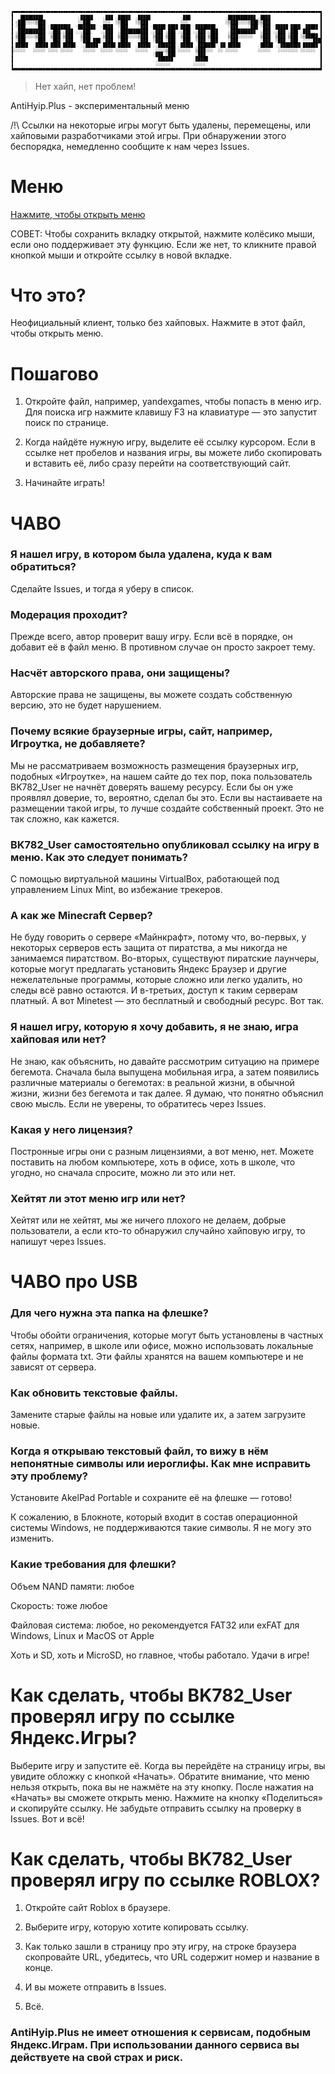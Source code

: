 ![Логотип](ascii-text-art.png)
> Нет хайп, нет проблем!

AntiHyip.Plus - экспериментальный меню

/!\ Ссылки на некоторые игры могут быть удалены, перемещены, или хайповыми разработчиками этой игры. При обнаружении этого беспорядка, немедленно сообщите к нам через Issues.

# Меню
[Нажмите, чтобы открыть меню](menu.md)

СОВЕТ: Чтобы сохранить вкладку открытой, нажмите колёсико мыши, если оно поддерживает эту функцию. Если же нет, то кликните правой кнопкой мыши и откройте ссылку в новой вкладке.

# Что это?
Неофициальный клиент, только без хайповых. Нажмите в этот файл, чтобы открыть меню.

# Пошагово
1. Откройте файл, например, yandexgames, чтобы попасть в меню игр. Для поиска игр нажмите клавишу F3 на клавиатуре — это запустит поиск по странице.

2. Когда найдёте нужную игру, выделите её ссылку курсором. Если в ссылке нет пробелов и названия игры, вы можете либо скопировать и вставить её, либо сразу перейти на соответствующий сайт.

3. Начинайте играть!

# ЧАВО
### Я нашел игру, в котором была удалена, куда к вам обратиться?

Сделайте Issues, и тогда я уберу в список.

### Модерация проходит?

Прежде всего, автор проверит вашу игру. Если всё в порядке, он добавит её в файл меню. В противном случае он просто закроет тему.

### Насчёт авторского права, они защищены?

Авторские права не защищены, вы можете создать собственную версию, это не будет нарушением.

### Почему всякие браузерные игры, сайт, например, Игроутка, не добавляете?

Мы не рассматриваем возможность размещения браузерных игр, подобных «Игроутке», на нашем сайте до тех пор, пока пользователь BK782_User не начнёт доверять вашему ресурсу. Если бы он уже проявлял доверие, то, вероятно, сделал бы это. Если вы настаиваете на размещении такой игры, то лучше создайте собственный проект. Это не так сложно, как кажется.

### BK782_User самостоятельно опубликовал ссылку на игру в меню. Как это следует понимать?

С помощью виртуальной машины VirtualBox, работающей под управлением Linux Mint, во избежание трекеров.

### А как же Minecraft Сервер?

Не буду говорить о сервере «Майнкрафт», потому что, во-первых, у некоторых серверов есть защита от пиратства, а мы никогда не занимаемся пиратством. Во-вторых, существуют пиратские лаунчеры, которые могут предлагать установить Яндекс Браузер и другие нежелательные программы, которые сложно или легко удалить, но следы всё равно остаются. И в-третьих, доступ к таким серверам платный. А вот Minetest — это бесплатный и свободный ресурс. Вот так.

### Я нашел игру, которую я хочу добавить, я не знаю, игра хайповая или нет?

Не знаю, как объяснить, но давайте рассмотрим ситуацию на примере бегемота. Сначала была выпущена мобильная игра, а затем появились различные материалы о бегемотах: в реальной жизни, в обычной жизни, жизни без бегемота и так далее. Я думаю, что понятно объяснил свою мысль. Если не уверены, то обратитесь через Issues.

### Какая у него лицензия?

Постронные игры они с разным лицензиями, а вот меню, нет. Можете поставить на любом компьютере, хоть в офисе, хоть в школе, что угодно, но сначала спросите, можно ли это или нет.

### Хейтят ли этот меню игр или нет?

Хейтят или не хейтят, мы же ничего плохого не делаем, добрые пользователи, а если кто-то обнаружил случайно хайповую игру, то напишут через Issues.

# ЧАВО про USB

### Для чего нужна эта папка на флешке?

Чтобы обойти ограничения, которые могут быть установлены в частных сетях, например, в школе или офисе, можно использовать локальные файлы формата txt. Эти файлы хранятся на вашем компьютере и не зависят от сервера.

### Как обновить текстовые файлы.

Замените старые файлы на новые или удалите их, а затем загрузите новые.

### Когда я открываю текстовый файл, то вижу в нём непонятные символы или иероглифы. Как мне исправить эту проблему?

Установите AkelPad Portable и сохраните её на флешке — готово!

К сожалению, в Блокноте, который входит в состав операционной системы Windows, не поддерживаются такие символы. Я не могу это изменить.

### Какие требования для флешки?

Объем NAND памяти: любое

Скорость: тоже любое

Файловая система: любое, но рекомендуется FAT32 или exFAT для Windows, Linux и MacOS от Apple

Хоть и SD, хоть и MicroSD, но главное, чтобы работало. Удачи в игре!

# Как сделать, чтобы BK782_User проверял игру по ссылке Яндекс.Игры?
Выберите игру и запустите её. Когда вы перейдёте на страницу игры, вы увидите обложку с кнопкой «Начать». Обратите внимание, что меню нельзя открыть, пока вы не нажмёте на эту кнопку. После нажатия на «Начать» вы сможете открыть меню. Нажмите на кнопку «Поделиться» и скопируйте ссылку. Не забудьте отправить ссылку на проверку в Issues. Вот и всё!

# Как сделать, чтобы BK782_User проверял игру по ссылке ROBLOX?

1. Откройте сайт Roblox в браузере.

2. Выберите игру, которую хотите копировать ссылку.

3. Как только зашли в страницу про эту игру, на строке браузера скопровайте URL, убедитесь, что URL содержит номер и название в конце.

4. И вы можете отправить в Issues.

5. Всё.

### AntiHyip.Plus не имеет отношения к сервисам, подобным Яндекс.Играм. При использовании данного сервиса вы действуете на свой страх и риск.
